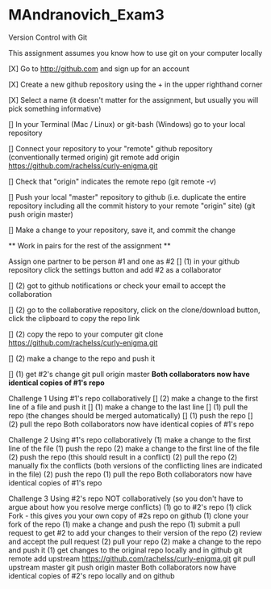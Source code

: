 # MAndranovich_Exam3

Version Control with Git

This assignment assumes you know how to use git on your computer locally

[X] Go to http://github.com and sign up for an account

[X] Create a new github repository using the + in the upper righthand corner

[X] Select a name (it doesn't matter for the assignment, but usually you will pick something
informative)

[] In your Terminal (Mac / Linux) or git-bash (Windows) go to your local repository

[] Connect your repository to your "remote" github repository (conventionally termed origin)
git remote add origin https://github.com/rachelss/curly-enigma.git

[] Check that "origin" indicates the remote repo (git remote -v)

[] Push your local "master" repository to github (i.e. duplicate the entire repository including all
the commit history to your remote "origin" site) (git push origin master)

[] Make a change to your repository, save it, and commit the change

** Work in pairs for the rest of the assignment **

Assign one partner to be person #1 and one as #2
[] (1) in your github repository click the settings button and add #2 as a collaborator

[] (2) got to github notifications or check your email to accept the collaboration

[] (2) go to the collaborative repository, click on the clone/download button, click the clipboard to
copy the repo link

[] (2) copy the repo to your computer
git clone https://github.com/rachelss/curly-enigma.git

[] (2) make a change to the repo and push it

[] (1) get #2's change
git pull origin master
**Both collaborators now have identical copies of #1's repo**

Challenge 1
Using #1's repo collaboratively
[] (2) make a change to the first line of a file and push it
[] (1) make a change to the last line
[] (1) pull the repo (the changes should be merged automatically)
[] (1) push the repo
[] (2) pull the repo
Both collaborators now have identical copies of #1's repo

Challenge 2
Using #1's repo collaboratively
(1) make a change to the first line of the file
(1) push the repo
(2) make a change to the first line of the file
(2) push the repo (this should result in a conflict)
(2) pull the repo
(2) manually fix the conflicts (both versions of the conflicting lines are indicated in the file)
(2) push the repo
(1) pull the repo
Both collaborators now have identical copies of #1's repo

Challenge 3
Using #2's repo NOT collaboratively (so you don't have to argue about how you resolve merge
conflicts)
(1) go to #2's repo
(1) click Fork - this gives you your own copy of #2s repo on github
(1) clone your fork of the repo
(1) make a change and push the repo
(1) submit a pull request to get #2 to add your changes to their version of the repo
(2) review and accept the pull request
(2) pull your repo
(2) make a change to the repo and push it
(1) get changes to the original repo locally and in github
git remote add upstream https://github.com/rachelss/curly-enigma.git
git pull upstream master
git push origin master
Both collaborators now have identical copies of #2's repo locally and on github
